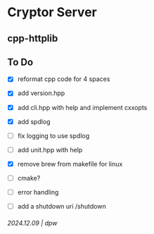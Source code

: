 # Cryptor Server

## cpp-httplib

## To Do

* [x] reformat cpp code for 4 spaces
* [x] add version.hpp
* [x] add cli.hpp with help and implement cxxopts
* [x] add spdlog 
* [ ] fix logging to use spdlog
* [ ] add unit.hpp with help
* [x] remove brew from makefile for linux
* [ ] cmake?
* [ ] error handling
* [ ] add a shutdown uri /shutdown


###### 2024.12.09 | dpw
